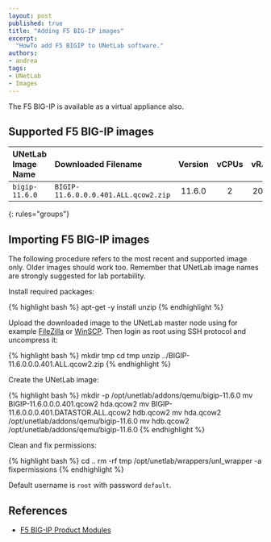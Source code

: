 ```yaml
---
layout: post
published: true
title: "Adding F5 BIG-IP images"
excerpt:
  "HowTo add F5 BIGIP to UNetLab software."
authors:
- andrea
tags:
- UNetLab
- Images
---
```


The F5 BIG-IP is available as a virtual appliance also.

## Supported F5 BIG-IP images

| UNetLab Image Name | Downloaded Filename | Version | vCPUs | vRAM |
|:--|:--|:-:|:-:|:-:|
| `bigip-11.6.0` | `BIGIP-11.6.0.0.0.401.ALL.qcow2.zip` | 11.6.0 | 2 | 2048 |
{: rules="groups"}

## Importing F5 BIG-IP images

The following procedure refers to the most recent and supported image only. Older images should work too. Remember that UNetLab image names are strongly suggested for lab portability.

Install required packages:

{% highlight bash %}
apt-get -y install unzip
{% endhighlight %}

Upload the downloaded image to the UNetLab master node using for example [FileZilla](https://filezilla-project.org/ "FileZilla") or [WinSCP](http://winscp.net/ "WinSCP"). Then login as root using SSH protocol and uncompress it:

{% highlight bash %}
mkdir tmp
cd tmp
unzip ../BIGIP-11.6.0.0.0.401.ALL.qcow2.zip
{% endhighlight %}

Create the UNetLab image:

{% highlight bash %}
mkdir -p /opt/unetlab/addons/qemu/bigip-11.6.0
mv BIGIP-11.6.0.0.0.401.qcow2 hda.qcow2
mv BIGIP-11.6.0.0.0.401.DATASTOR.ALL.qcow2 hdb.qcow2
mv hda.qcow2 /opt/unetlab/addons/qemu/bigip-11.6.0
mv hdb.qcow2 /opt/unetlab/addons/qemu/bigip-11.6.0
{% endhighlight %}

Clean and fix permissions:

{% highlight bash %}
cd ..
rm -rf tmp
/opt/unetlab/wrappers/unl_wrapper -a fixpermissions
{% endhighlight %}

Default username is `root` with password `default`.

## References

* [F5 BIG-IP Product Modules](https://f5.com/products/big-ip "F5 BIG-IP Product Modules")
